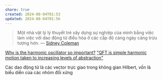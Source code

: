 ```yaml
---
share: true
created: 2024-08-04T01:53
updated: 2024-08-04T01:56
---
```

> Một nhà vật lý lý thuyết trẻ xây dựng sự nghiệp của mình bằng việc làm việc với dao động tử điều hòa ở các cấp độ càng ngày càng trừu tượng hơn.
 — [Sidney Coleman](https://en.wikipedia.org/wiki/Sidney_Coleman)

[Why is the harmonic oscillator so important?](https://physics.stackexchange.com/q/159021/41634)
["QFT is simple harmonic motion taken to increasing levels of abstraction"](https://physics.stackexchange.com/q/355487/41634)

Các dao động tử là các vector trực giao trong không gian Hilbert, vốn là biểu diễn của các nhóm đối xứng